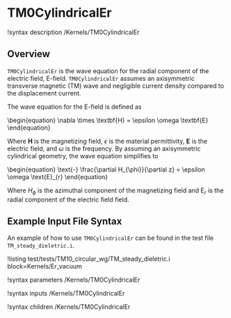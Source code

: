 # TM0CylindricalEr

!syntax description /Kernels/TM0CylindricalEr

## Overview

`TM0CylindricalEr` is the wave equation for the radial component of the electric field, E-field. `TM0CylindricalEr` assumes an axisymmetric transverse magnetic (TM) wave and negligible current density compared to the displacement current.

The wave equation for the E-field is defined as

\begin{equation}
  \nabla \times \textbf{H} = \epsilon \omega \textbf{E}
\end{equation}

Where $\textbf{H}$ is the magnetizing field, $\epsilon$ is the material permittivity, $\textbf{E}$ is the electric field, and $\omega$ is the frequency. By assuming an axisymmetric cylindrical geometry, the wave equation simplifies to

\begin{equation}
  \text{-} \frac{\partial H_{\phi}}{\partial z} = \epsilon \omega \text{E}_{r}
\end{equation}

Where $H_{\phi}$ is the azimuthal component of the magnetizing field and $\text{E}_{r}$ is the radial component of the electric field field.

## Example Input File Syntax

An example of how to use `TM0CylindricalEr` can be found in the test file `TM_steady_dieletric.i`.

!listing test/tests/TM10_circular_wg/TM_steady_dieletric.i block=Kernels/Er_vacuum

!syntax parameters /Kernels/TM0CylindricalEr

!syntax inputs /Kernels/TM0CylindricalEr

!syntax children /Kernels/TM0CylindricalEr

